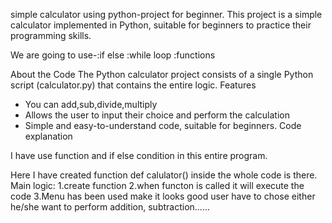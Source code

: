 simple calculator using python-project for beginner.
This project is a simple calculator implemented in Python, suitable for beginners to practice their programming skills. 

We are going to use-:if else
				:while loop
				:functions
					 
About the Code
The Python calculator project consists of a single Python script (calculator.py) that contains the entire  logic.
Features
* You can add,sub,divide,multiply
* Allows the user to input their choice and perform the calculation
* Simple and easy-to-understand code, suitable for beginners.
Code explanation

I have use function and  if else condition in this entire program. 


Here I have created function def calulator() inside the whole code is there.
Main logic:
1.create function
2.when functon is called it will execute the code
3.Menu has been used make it looks good user have to chose either he/she want to perform addition, subtraction......